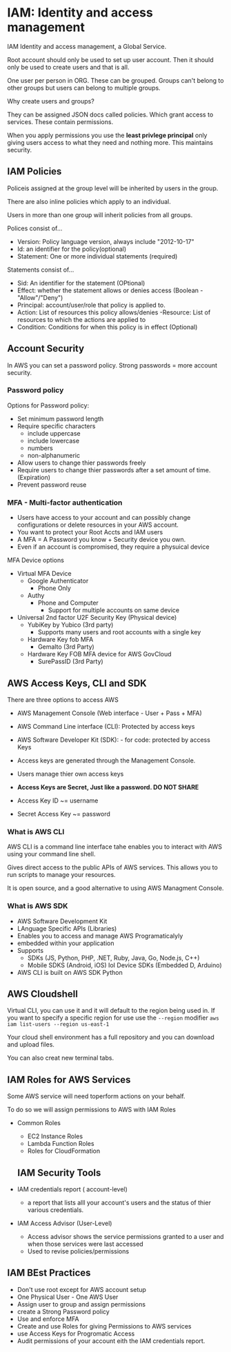 # IAM: Identity and access management

IAM Identity and access management, a Global Service.

Root account should only be used to set up user account. Then it should only be used to create users and that is all. 

One user per person in ORG. These can be grouped. Groups can't belong to other groups but users can belong to multiple groups.

Why create users and groups?

They can be assigned JSON docs called policies. Which grant access to services. These contain permissions. 

When you apply permissions you use the **least privlege principal** only giving users access to what they need and nothing more. This maintains security. 

## IAM Policies

Policeis assigned at the group level will be inherited by users in the group. 

There are also inline policies which apply to an individual. 

Users in more than one group will inherit policies from all groups. 

Polices consist of...

- Version: Policy language version, always include "2012-10-17"
- Id: an identifier for the policy(optional) 
- Statement: One or more individual statements (required)

Statements consist of...

- Sid: An identifier for the statement (OPtional)
- Effect: whether the statement allows or denies access (Boolean - "Allow"/"Deny")
- Principal: account/user/role that policy is applied to. 
- Action: List of resources this policy allows/denies
-Resource: List of resources to which the actions are applied to
- Condition: Conditions for when this policy is in effect (Optional)

## Account Security

In AWS you can set a password policy. Strong passwords = more account security.

### Password policy

Options for Password policy:

- Set minimum password length
- Require specific characters
  - include uppercase
  - include lowercase
  - numbers
  - non-alphanumeric
- Allow users to change thier passwords freely
- Require users to change thier passwords after a set amount of time. (Expiration)
- Prevent password reuse

### MFA - Multi-factor authentication

- Users have access to your account and can possibly change configurations or delete resources in your AWS account.
- You want to protect your Root Accts and IAM users
- A MFA = A Password you know + Security device you own.
- Even if an account is compromised, they require a physuical device 

MFA Device options

- Virtual MFA Device
  - Google Authenticator
    - Phone Only
  - Authy
    - Phone and Computer
      - Support for multiple accounts on same device
- Universal 2nd factor U2F Security Key (Physical device)
  - YubiKey by Yubico (3rd party)
    - Supports many users and root accounts with a single key
  - Hardware Key fob MFA
    - Gemalto (3rd Party)
  - Hardware Key FOB MFA device for AWS GovCloud
    - SurePassID (3rd Party)

## AWS Access Keys, CLI and SDK

There are three options to access AWS

- AWS Management Console (Web interface - User + Pass + MFA)
- AWS Command Line interface (CLI): Protected by access keys
- AWS Software Developer Kit (SDK): - for code: protected by access Keys

- Access keys are generated through the Management Console. 
- Users manage thier own access keys
- **Access Keys are Secret, Just like a password. DO NOT SHARE**
- Access Key ID ~= username
- Secret Access Key ~= password

### What is AWS CLI

AWS CLI is a command line interface tahe enables you to interact with AWS using your command line shell. 

Gives direct access to the public APIs of AWS services. This allows you to run scripts to manage your resources.

It is open source, and a good alternative to using AWS Managment Console.

### What is AWS SDK

- AWS Software Development Kit
- LAnguage Specific APIs (Libraries)
- Enables you to access and manage AWS Programaticalyly
- embedded within your application
- Supports
  - SDKs (JS, Python, PHP, .NET, Ruby, Java, Go, Node.js, C++)
  - Mobile SDKS (Android, iOS)
  IoI Device SDKs (Embedded D, Arduino)
- AWS CLI is built on AWS SDK Python

## AWS Cloudshell 

Virtual CLI, you can use it and it will default to the region being used in. If you want to specify a specific region for use use the `--region` modifier `aws iam list-users --region us-east-1`

Your cloud shell environment has a full repository and you can download and upload files. 

You can also creat new terminal tabs.

## IAM Roles for AWS Services

Some AWS service will need toperform actions on your behalf.

To do so we will assign permissions to AWS with IAM Roles

- Common Roles
  - EC2 Instance Roles
  - Lambda Function Roles
  - Roles for CloudFormation

  ## IAM Security Tools

- IAM credentials report ( account-level)
  - a report that lists alll your account's users and the status of thier various credentials.
- IAM Access Advisor (User-Level)
  - Access advisor shows the service permissions granted to a user and when those services were last accessed
  - Used to revise policies/permissions

## IAM BEst Practices

- Don't use root except for AWS account setup
- One Physical User - One AWS User
- Assign user to group and assign permissions
- create a Strong Password policy
- Use and enforce MFA
- Create and use Roles for giving Permissions to AWS services
- use Access Keys for Progromatic Access
- Audit permissions of your account eith the IAM credentials report.